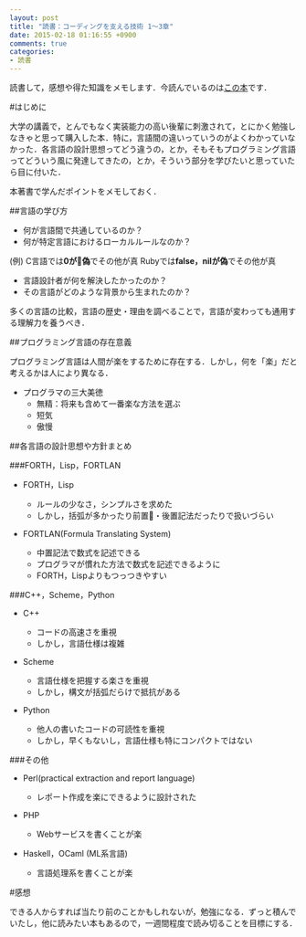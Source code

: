 ```yaml
---
layout: post
title: "読書：コーディングを支える技術 1〜3章"
date: 2015-02-18 01:16:55 +0900
comments: true
categories:
- 読書
---
```


読書して，感想や得た知識をメモします．今読んでいるのは[この本](http://www.amazon.co.jp/コーディングを支える技術-~成り立ちから学ぶプログラミング作法-WEB-PRESS-plus/dp/477415654X)です．

<!-- more -->

#はじめに

大学の講義で，とんでもなく実装能力の高い後輩に刺激されて，とにかく勉強しなきゃと思って購入した本．特に，言語間の違いっていうのがよくわかっていなかった．各言語の設計思想ってどう違うの，とか，そもそもプログラミング言語ってどういう風に発達してきたの，とか，そういう部分を学びたいと思っていたら目に付いた．

本著書で学んだポイントをメモしておく．

##言語の学び方
* 何が言語間で共通しているのか？
* 何が特定言語におけるローカルルールなのか？

(例)
C言語では**0が偽**でその他が真
Rubyでは**false，nilが偽**でその他が真

* 言語設計者が何を解決したかったのか？
* その言語がどのような背景から生まれたのか？

多くの言語の比較，言語の歴史・理由を調べることで，言語が変わっても通用する理解力を養うべき．

##プログラミング言語の存在意義

プログラミング言語は人間が楽をするために存在する．しかし，何を「楽」だと考えるかは人により異なる．

* プログラマの三大美徳
	* 無精：将来も含めて一番楽な方法を選ぶ
	* 短気
	* 傲慢


##各言語の設計思想や方針まとめ

###FORTH，Lisp，FORTLAN

* FORTH，Lisp
	* ルールの少なさ，シンプルさを求めた
	* しかし，括弧が多かったり前置・後置記法だったりで扱いづらい

* FORTLAN(Formula Translating System)
	* 中置記法で数式を記述できる
	* プログラマが慣れた方法で数式を記述できるように
	* FORTH，Lispよりもつっつきやすい

###C++，Scheme，Python

* C++
	* コードの高速さを重視
	* しかし，言語仕様は複雑

* Scheme
	* 言語仕様を把握する楽さを重視
	* しかし，構文が括弧だらけで抵抗がある

* Python
	* 他人の書いたコードの可読性を重視
	* しかし，早くもないし，言語仕様も特にコンパクトではない

###その他

* Perl(practical extraction and report language)
	* レポート作成を楽にできるように設計された

* PHP
	* Webサービスを書くことが楽

* Haskell，OCaml (ML系言語)
	* 言語処理系を書くことが楽

#感想

できる人からすれば当たり前のことかもしれないが，勉強になる．ずっと積んでいたし，他に読みたい本もあるので，一週間程度で読み切ることを目標にする．
